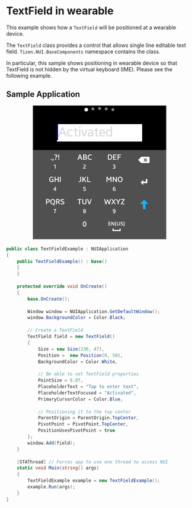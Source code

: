 # TextField in wearable
This example shows how a `TextField` will be positioned at a wearable device.

The `TextField` class provides a control that allows single line editable text field. `Tizen.NUI.BaseComponents` namespace contains the class.

In particular, this sample shows positioning in wearable device so that TextField is not hidden by the virtual keyboard (IME).
Please see the following example.

## Sample Application
<div style="text-align:center;width:100%;"><img src="./res/screenshot.png" /></div>

```C#
public class TextFieldExample : NUIApplication
{
    public TextFieldExample() : base()
    {
    }

    protected override void OnCreate()
    {
        base.OnCreate();

        Window window = NUIApplication.GetDefaultWindow();
        window.BackgroundColor = Color.Black;

        // Create a TextField
        TextField field = new TextField()
        {
            Size = new Size(230, 47),
            Position =  new Position(0, 50),
            BackgroundColor = Color.White,

            // Be able to set TextField properties
            PointSize = 9.0f,
            PlaceholderText = "Tap to enter text",
            PlaceholderTextFocused = "Activated",
            PrimaryCursorColor = Color.Blue,

            // Positioning it to the top center
            ParentOrigin = ParentOrigin.TopCenter,
            PivotPoint = PivotPoint.TopCenter,
            PositionUsesPivotPoint = true
        };
        window.Add(field);
    }

    [STAThread] // Forces app to use one thread to access NUI
    static void Main(string[] args)
    {
        TextFieldExample example = new TextFieldExample();
        example.Run(args);
    }
}

```